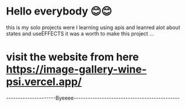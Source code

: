 # Hello everybody 😊😊

this is my solo projects were I learning using apis and leanred alot about states and useEFFECTS it was a worth to make this project
...
# visit the website from here https://image-gallery-wine-psi.vercel.app/

---------------------Byeeee---------------------------------------------
